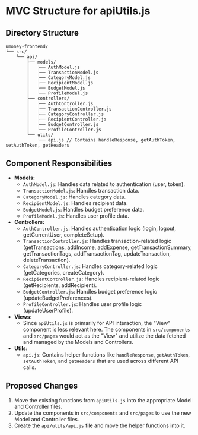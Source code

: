 # MVC Structure for apiUtils.js

## Directory Structure

```
umoney-frontend/
└── src/
    └── api/
        ├── models/
        │   ├── AuthModel.js
        │   ├── TransactionModel.js
        │   ├── CategoryModel.js
        │   ├── RecipientModel.js
        │   ├── BudgetModel.js
        │   └── ProfileModel.js
        ├── controllers/
        │   ├── AuthController.js
        │   ├── TransactionController.js
        │   ├── CategoryController.js
        │   ├── RecipientController.js
        │   ├── BudgetController.js
        │   └── ProfileController.js
        └── utils/
            └── api.js // Contains handleResponse, getAuthToken, setAuthToken, getHeaders
```

## Component Responsibilities

*   **Models:**
    *   `AuthModel.js`: Handles data related to authentication (user, token).
    *   `TransactionModel.js`: Handles transaction data.
    *   `CategoryModel.js`: Handles category data.
    *   `RecipientModel.js`: Handles recipient data.
    *   `BudgetModel.js`: Handles budget preference data.
    *   `ProfileModel.js`: Handles user profile data.
*   **Controllers:**
    *   `AuthController.js`: Handles authentication logic (login, logout, getCurrentUser, completeSetup).
    *   `TransactionController.js`: Handles transaction-related logic (getTransactions, addIncome, addExpense, getTransactionSummary, getTransactionTags, addTransactionTag, updateTransaction, deleteTransaction).
    *   `CategoryController.js`: Handles category-related logic (getCategories, createCategory).
    *   `RecipientController.js`: Handles recipient-related logic (getRecipients, addRecipient).
    *   `BudgetController.js`: Handles budget preference logic (updateBudgetPreferences).
    *   `ProfileController.js`: Handles user profile logic (updateUserProfile).
*   **Views:**
    *   Since `apiUtils.js` is primarily for API interaction, the "View" component is less relevant here. The components in `src/components` and `src/pages` would act as the "View" and utilize the data fetched and managed by the Models and Controllers.
*   **Utils:**
    *   `api.js`: Contains helper functions like `handleResponse`, `getAuthToken`, `setAuthToken`, and `getHeaders` that are used across different API calls.

## Proposed Changes

1.  Move the existing functions from `apiUtils.js` into the appropriate Model and Controller files.
2.  Update the components in `src/components` and `src/pages` to use the new Model and Controller files.
3.  Create the `api/utils/api.js` file and move the helper functions into it.